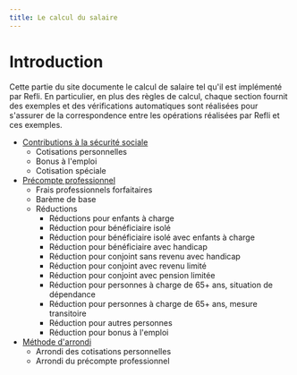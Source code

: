 ```yaml
---
title: Le calcul du salaire
---
```


# Introduction

Cette partie du site documente le calcul de salaire tel qu'il est implémenté
par Refli. En particulier, en plus des règles de calcul, chaque section fournit
des exemples et des vérifications automatiques sont réalisées pour s'assurer de
la correspondence entre les opérations réalisées par Refli et ces exemples.

- [Contributions à la sécurité
  sociale](/pages/fr/documentation/computation/contribution.md)
  - Cotisations personnelles
  - Bonus à l'emploi
  - Cotisation spéciale
- [Précompte professionnel](/pages/fr/documentation/computation/tax.md)
  - Frais professionnels forfaitaires
  - Barème de base
  - Réductions
    - Réductions pour enfants à charge
    - Réduction pour bénéficiaire isolé
    - Réduction pour bénéficiaire isolé avec enfants à charge
    - Réduction pour bénéficiaire avec handicap
    - Réduction pour conjoint sans revenu avec handicap
    - Réduction pour conjoint avec revenu limité
    - Réduction pour conjoint avec pension limitée
    - Réduction pour personnes à charge de 65+ ans, situation de dépendance
    - Réduction pour personnes à charge de 65+ ans, mesure transitoire
    - Réduction pour autres personnes
    - Réduction pour bonus à l'emploi
- [Méthode d'arrondi](/pages/fr/documentation/computation/rounding.md)
  - Arrondi des cotisations personnelles
  - Arrondi du précompte professionnel
